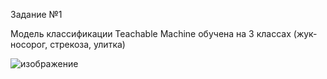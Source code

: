 Задание №1

Модель классификации Teachable Machine обучена на 3 классах (жук-носорог, стрекоза, улитка)

![изображение](https://user-images.githubusercontent.com/87085844/230016376-34e21a7e-4cc5-49ec-8645-ffc8a3dc64fa.png)

